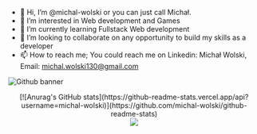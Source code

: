 - 👋 Hi, I’m @michal-wolski or you can just call Michał.
- 👀 I’m interested in Web development and Games
- 🌱 I’m currently learning Fullstack Web development
- 💞️ I’m looking to collaborate on any opportunity to build my skills as a developer
- 📫 How to reach me; You could reach me on Linkedin: Michał Wolski, Email: michal.wolski130@gmail.com                                                     

![Github banner](https://user-images.githubusercontent.com/105940217/183532454-0a795968-5e5c-4f00-8ca4-8a9557f5be4a.png)

<div align="center">[![Anurag's GitHub stats](https://github-readme-stats.vercel.app/api?username=michal-wolski)](https://github.com/michal-wolski/github-readme-stats)</div> 

<div align="center">
<img src="https://komarev.com/ghpvc/?username=michal-wolski&&style=flat-square" align="center" />
</div>  
